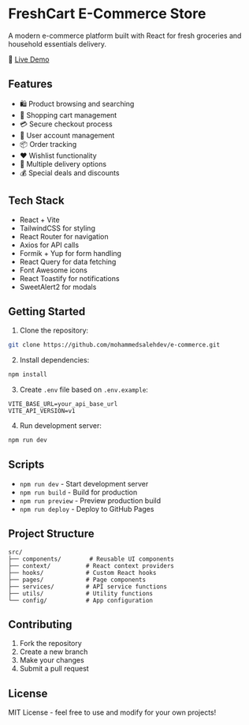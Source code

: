 # FreshCart E-Commerce Store

A modern e-commerce platform built with React for fresh groceries and household essentials delivery.

🔗 [Live Demo](https://mohammedsalehdev.github.io/e-commerce/)

## Features

- 🛍️ Product browsing and searching
- 🛒 Shopping cart management
- 💳 Secure checkout process
- 👤 User account management
- 📦 Order tracking
- ❤️ Wishlist functionality
- 🚛 Multiple delivery options
- 💰 Special deals and discounts

## Tech Stack

- React + Vite
- TailwindCSS for styling
- React Router for navigation
- Axios for API calls
- Formik + Yup for form handling
- React Query for data fetching
- Font Awesome icons
- React Toastify for notifications
- SweetAlert2 for modals

## Getting Started

1. Clone the repository:

```bash
git clone https://github.com/mohammedsalehdev/e-commerce.git
```

2. Install dependencies:

```bash
npm install
```

3. Create `.env` file based on `.env.example`:

```env
VITE_BASE_URL=your_api_base_url
VITE_API_VERSION=v1
```

4. Run development server:

```bash
npm run dev
```

## Scripts

- `npm run dev` - Start development server
- `npm run build` - Build for production
- `npm run preview` - Preview production build
- `npm run deploy` - Deploy to GitHub Pages

## Project Structure

```
src/
├── components/        # Reusable UI components
├── context/          # React context providers
├── hooks/            # Custom React hooks
├── pages/            # Page components
├── services/         # API service functions
├── utils/            # Utility functions
└── config/           # App configuration
```

## Contributing

1. Fork the repository
2. Create a new branch
3. Make your changes
4. Submit a pull request

## License

MIT License - feel free to use and modify for your own projects!
